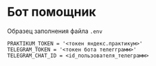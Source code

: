 # Бот помощник
Образец заполнения файла ```.env```

```dotenv
PRAKTIKUM_TOKEN = '<токен яндекс.практикум>'
TELEGRAM_TOKEN = '<токен бота телегграмм>'
TELEGRAM_CHAT_ID = <id_пользователя_телеграмм>
```
